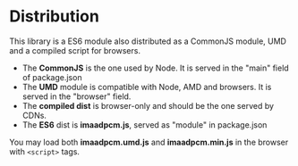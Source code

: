 # Distribution

This library is a ES6 module also distributed as a CommonJS module, UMD and a compiled script for browsers.

- The **CommonJS** is the one used by Node. It is served in the "main" field of package.json
- The **UMD** module is compatible with Node, AMD and browsers. It is served in the "browser" field.
- The **compiled dist** is browser-only and should be the one served by CDNs.
- The **ES6** dist is **imaadpcm.js**, served as "module" in package.json

You may load both **imaadpcm.umd.js** and **imaadpcm.min.js** in the browser with ```<script>``` tags.

